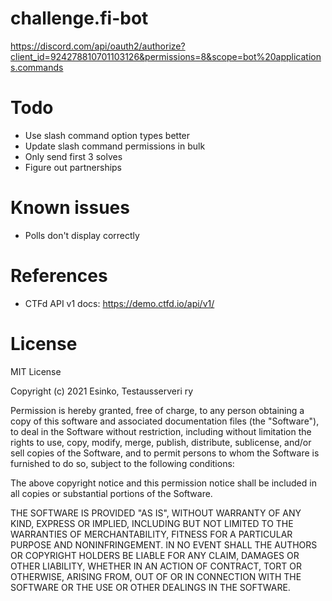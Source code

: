 # challenge.fi-bot
https://discord.com/api/oauth2/authorize?client_id=924278810701103126&permissions=8&scope=bot%20applications.commands

# Todo 
- Use slash command option types better
- Update slash command permissions in bulk
- Only send first 3 solves
- Figure out partnerships

# Known issues
- Polls don't display correctly

# References
- CTFd API v1 docs: <a href="https://demo.ctfd.io/api/v1/">https://demo.ctfd.io/api/v1/</a>

# License
MIT License

Copyright (c) 2021 Esinko, Testausserveri ry

Permission is hereby granted, free of charge, to any person obtaining a copy
of this software and associated documentation files (the "Software"), to deal
in the Software without restriction, including without limitation the rights
to use, copy, modify, merge, publish, distribute, sublicense, and/or sell
copies of the Software, and to permit persons to whom the Software is
furnished to do so, subject to the following conditions:

The above copyright notice and this permission notice shall be included in all
copies or substantial portions of the Software.

THE SOFTWARE IS PROVIDED "AS IS", WITHOUT WARRANTY OF ANY KIND, EXPRESS OR
IMPLIED, INCLUDING BUT NOT LIMITED TO THE WARRANTIES OF MERCHANTABILITY,
FITNESS FOR A PARTICULAR PURPOSE AND NONINFRINGEMENT. IN NO EVENT SHALL THE
AUTHORS OR COPYRIGHT HOLDERS BE LIABLE FOR ANY CLAIM, DAMAGES OR OTHER
LIABILITY, WHETHER IN AN ACTION OF CONTRACT, TORT OR OTHERWISE, ARISING FROM,
OUT OF OR IN CONNECTION WITH THE SOFTWARE OR THE USE OR OTHER DEALINGS IN THE
SOFTWARE.